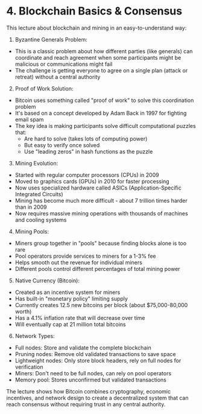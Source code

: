 # 4. Blockchain Basics & Consensus
This lecture about blockchain and mining in an easy-to-understand way:

1. Byzantine Generals Problem:
- This is a classic problem about how different parties (like generals) can coordinate and reach agreement when some participants might be malicious or communications might fail
- The challenge is getting everyone to agree on a single plan (attack or retreat) without a central authority

2. Proof of Work Solution:
- Bitcoin uses something called "proof of work" to solve this coordination problem
- It's based on a concept developed by Adam Back in 1997 for fighting email spam
- The key idea is making participants solve difficult computational puzzles that:
  - Are hard to solve (takes lots of computing power)
  - But easy to verify once solved
  - Use "leading zeros" in hash functions as the puzzle

3. Mining Evolution:
- Started with regular computer processors (CPUs) in 2009
- Moved to graphics cards (GPUs) in 2010 for faster processing
- Now uses specialized hardware called ASICs (Application-Specific Integrated Circuits)
- Mining has become much more difficult - about 7 trillion times harder than in 2009
- Now requires massive mining operations with thousands of machines and cooling systems

4. Mining Pools:
- Miners group together in "pools" because finding blocks alone is too rare
- Pool operators provide services to miners for a 1-3% fee
- Helps smooth out the revenue for individual miners
- Different pools control different percentages of total mining power

5. Native Currency (Bitcoin):
- Created as an incentive system for miners
- Has built-in "monetary policy" limiting supply
- Currently creates 12.5 new bitcoins per block (about $75,000-80,000 worth)
- Has a 4.1% inflation rate that will decrease over time
- Will eventually cap at 21 million total bitcoins

6. Network Types:
- Full nodes: Store and validate the complete blockchain
- Pruning nodes: Remove old validated transactions to save space
- Lightweight nodes: Only store block headers, rely on full nodes for verification
- Miners: Don't need to be full nodes, can rely on pool operators
- Memory pool: Stores unconfirmed but validated transactions

The lecture shows how Bitcoin combines cryptography, economic incentives, and network design to create a decentralized system that can reach consensus without requiring trust in any central authority.